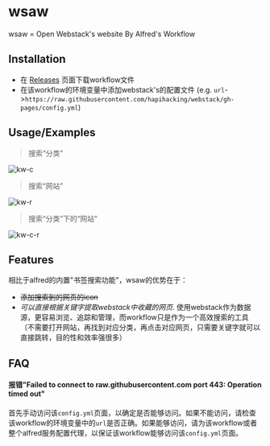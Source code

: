 
# wsaw

wsaw = Open Webstack's website By Alfred's Workflow


## Installation

- 在 [Releases](https://github.com/91go/wsaw/releases) 页面下载workflow文件
- 在该workflow的环境变量中添加webstack's的配置文件 (e.g. `url`->`https://raw.githubusercontent.com/hapihacking/webstack/gh-pages/config.yml`)

    
## Usage/Examples

> 搜索“分类”

![kw-c](https://user-images.githubusercontent.com/8591495/216636569-45eefc97-a9f5-4f91-9a9f-9f471eb33849.gif)

> 搜索“网站”

![kw-r](https://user-images.githubusercontent.com/8591495/216636538-f21dace3-24d2-454e-b6f5-3c753f7ff2a7.gif)

> 搜索“分类”下的“网站”

![kw-c-r](https://user-images.githubusercontent.com/8591495/216636591-591f3315-79ba-46c5-9bf4-887001c3b689.gif)



## Features

相比于alfred的内置"书签搜索功能"，wsaw的优势在于：

- ~~添加搜索到的网页的icon~~ 
- *可以直接根据关键字提取webstack中收藏的网页*. 使用webstack作为数据源，更容易浏览、追踪和管理，而workflow只是作为一个高效搜索的工具（不需要打开网站，再找到对应分类，再点击对应网页，只需要关键字就可以直接跳转，目的性和效率强很多）


## FAQ

#### 报错"Failed to connect to raw.githubusercontent.com port 443: Operation timed out"

首先手动访问该`config.yml`页面，以确定是否能够访问。如果不能访问，请检查该workflow的环境变量中的`url`是否正确。如果能够访问，请为该workflow或者整个alfred服务配置代理，以保证该workflow能够访问该`config.yml`页面。


